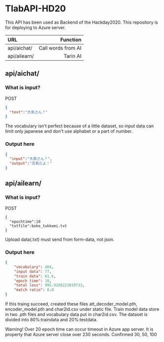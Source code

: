 # TlabAPI-HD20
This API has been used  as Backend of the Hackday2020. This repository is for deploying to Azure server.

| URL          | Function           |
|:-------------|-------------------:|
| api/aichat/  | Call words from AI |
| api/ailearn/ | Tarin AI           |

## api/aichat/
### What is input? 
POST
```JSON
{
  "text":"大島さん？"
}
```
The vocabulary isn't perfect because of a little dataset, 
so input data can limit only japanese and don't use alphabet or a part of number.

### Output here
```JSON
{
  "input":"大島さん？",
  "output":"児島だよ！"
}
```

## api/ailearn/

### What is input?
POST
```form-data
{
  "epochtime":10
  "txtfile":boke_tukkomi.txt
}
```
Upload data(.txt) must send from form-data, not json.

### Output here
```JSON
{
    "vocabulary": 404,
    "input data": 77,
    "train data": 61.6,
    "epoch time": 10,
    "total loss": 995.9208223819733,
    "match ratio": 0.0
}
```
If this traing succeed, created these files att_decoder_model.pth, encoder_model.pth and char2id.csv under static file.
Train model data store in two .pth files and vocabulary data put in char2id.csv.
The dataset is divided into 80%:traindata and 20%:testdata.  

Warning!
Over 20 epoch time can occur timeout in Azure app server.
It is property that Azure server close over 230 seconds. 
Confirmed 30, 50, 100
